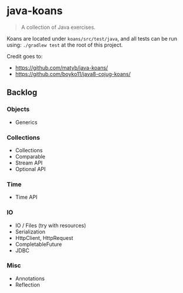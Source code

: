 # java-koans
> A collection of Java exercises. 

Koans are located under `koans/src/test/java`, and all tests can be run using: `./gradlew test` at the root of 
this project.

Credit goes to:
* https://github.com/matyb/java-koans/
* https://github.com/boyko11/java8-cojug-koans/

## Backlog

### Objects
* Generics

### Collections
* Collections
* Comparable
* Stream API
* Optional API

### Time
* Time API

### IO
* IO / Files (try with resources)
* Serialization
* HttpClient, HttpRequest
* CompletableFuture
* JDBC

### Misc
* Annotations
* Reflection
